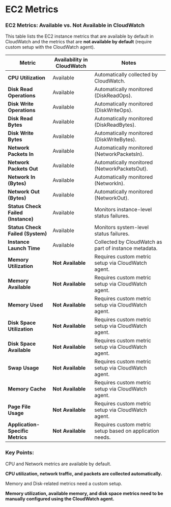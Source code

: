 # EC2 Metrics

### EC2 Metrics: Available vs. Not Available in CloudWatch

This table lists the EC2 instance metrics that are available by default in CloudWatch and the metrics that are **not available by default** (require custom setup with the CloudWatch agent).

| Metric                           | Availability in CloudWatch | Notes                                                      |
|----------------------------------|----------------------------|------------------------------------------------------------|
| **CPU Utilization**               | Available                  | Automatically collected by CloudWatch.                     |
| **Disk Read Operations**          | Available                  | Automatically monitored (DiskReadOps).                     |
| **Disk Write Operations**         | Available                  | Automatically monitored (DiskWriteOps).                    |
| **Disk Read Bytes**               | Available                  | Automatically monitored (DiskReadBytes).                   |
| **Disk Write Bytes**              | Available                  | Automatically monitored (DiskWriteBytes).                  |
| **Network Packets In**            | Available                  | Automatically monitored (NetworkPacketsIn).                |
| **Network Packets Out**           | Available                  | Automatically monitored (NetworkPacketsOut).               |
| **Network In (Bytes)**            | Available                  | Automatically monitored (NetworkIn).                       |
| **Network Out (Bytes)**           | Available                  | Automatically monitored (NetworkOut).                      |
| **Status Check Failed (Instance)**| Available                  | Monitors instance-level status failures.                   |
| **Status Check Failed (System)**  | Available                  | Monitors system-level status failures.                     |
| **Instance Launch Time**          | Available                  | Collected by CloudWatch as part of instance metadata.       |
| **Memory Utilization**            | **Not Available**              | Requires custom metric setup via CloudWatch agent.          |
| **Memory Available**              | **Not Available**              | Requires custom metric setup via CloudWatch agent.          |
| **Memory Used**                   | **Not Available**              | Requires custom metric setup via CloudWatch agent.          |
| **Disk Space Utilization**        | **Not Available**              | Requires custom metric setup via CloudWatch agent.          |
| **Disk Space Available**          | **Not Available**              | Requires custom metric setup via CloudWatch agent.          |
| **Swap Usage**                    | **Not Available**              | Requires custom metric setup via CloudWatch agent.          |
| **Memory Cache**                  | **Not Available**              | Requires custom metric setup via CloudWatch agent.          |
| **Page File Usage**               | **Not Available**              | Requires custom metric setup via CloudWatch agent.          |
| **Application-Specific Metrics**  | **Not Available**              | Requires custom metric setup based on application needs.    |

### Key Points:

CPU and Network metrics are available by default.

__CPU utilization, network traffic, and packets are collected automatically.__

Memory and Disk-related metrics need a custom setup.

__Memory utilization, available memory, and disk space metrics need to be manually configured using the CloudWatch agent.__

